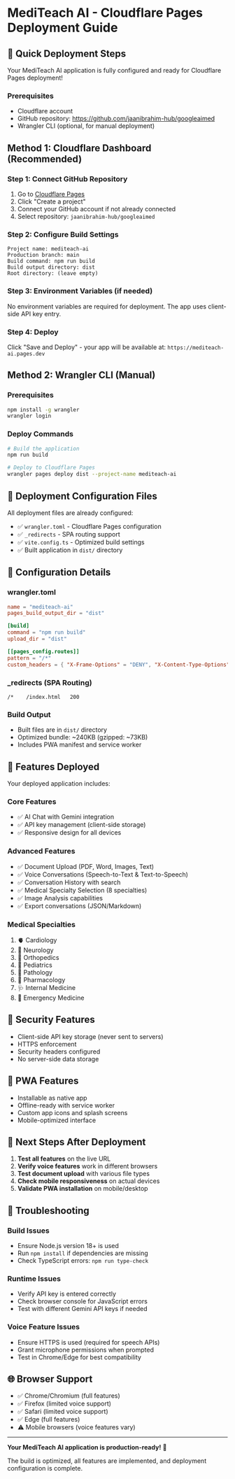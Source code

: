 # MediTeach AI - Cloudflare Pages Deployment Guide

## 🚀 Quick Deployment Steps

Your MediTeach AI application is fully configured and ready for Cloudflare Pages deployment!

### Prerequisites
- Cloudflare account
- GitHub repository: https://github.com/jaanibrahim-hub/googleaimed
- Wrangler CLI (optional, for manual deployment)

## Method 1: Cloudflare Dashboard (Recommended)

### Step 1: Connect GitHub Repository
1. Go to [Cloudflare Pages](https://dash.cloudflare.com/pages)
2. Click "Create a project"
3. Connect your GitHub account if not already connected
4. Select repository: `jaanibrahim-hub/googleaimed`

### Step 2: Configure Build Settings
```
Project name: mediteach-ai
Production branch: main
Build command: npm run build
Build output directory: dist
Root directory: (leave empty)
```

### Step 3: Environment Variables (if needed)
No environment variables are required for deployment. The app uses client-side API key entry.

### Step 4: Deploy
Click "Save and Deploy" - your app will be available at:
`https://mediteach-ai.pages.dev`

## Method 2: Wrangler CLI (Manual)

### Prerequisites
```bash
npm install -g wrangler
wrangler login
```

### Deploy Commands
```bash
# Build the application
npm run build

# Deploy to Cloudflare Pages
wrangler pages deploy dist --project-name mediteach-ai
```

## 📁 Deployment Configuration Files

All deployment files are already configured:

- ✅ `wrangler.toml` - Cloudflare Pages configuration
- ✅ `_redirects` - SPA routing support 
- ✅ `vite.config.ts` - Optimized build settings
- ✅ Built application in `dist/` directory

## 🔧 Configuration Details

### wrangler.toml
```toml
name = "mediteach-ai"
pages_build_output_dir = "dist"

[build]
command = "npm run build"
upload_dir = "dist"

[[pages_config.routes]]
pattern = "/*"
custom_headers = { "X-Frame-Options" = "DENY", "X-Content-Type-Options" = "nosniff" }
```

### _redirects (SPA Routing)
```
/*    /index.html   200
```

### Build Output
- Built files are in `dist/` directory
- Optimized bundle: ~240KB (gzipped: ~73KB)
- Includes PWA manifest and service worker

## 🌟 Features Deployed

Your deployed application includes:

### Core Features
- ✅ AI Chat with Gemini integration
- ✅ API key management (client-side storage)
- ✅ Responsive design for all devices

### Advanced Features  
- ✅ Document Upload (PDF, Word, Images, Text)
- ✅ Voice Conversations (Speech-to-Text & Text-to-Speech)
- ✅ Conversation History with search
- ✅ Medical Specialty Selection (8 specialties)
- ✅ Image Analysis capabilities
- ✅ Export conversations (JSON/Markdown)

### Medical Specialties
1. 🫀 Cardiology
2. 🧠 Neurology  
3. 🦴 Orthopedics
4. 👶 Pediatrics
5. 🔬 Pathology
6. 💊 Pharmacology
7. 🩺 Internal Medicine
8. 🏥 Emergency Medicine

## 🔐 Security Features

- Client-side API key storage (never sent to servers)
- HTTPS enforcement
- Security headers configured
- No server-side data storage

## 📱 PWA Features

- Installable as native app
- Offline-ready with service worker
- Custom app icons and splash screens
- Mobile-optimized interface

## 🎯 Next Steps After Deployment

1. **Test all features** on the live URL
2. **Verify voice features** work in different browsers
3. **Test document upload** with various file types
4. **Check mobile responsiveness** on actual devices
5. **Validate PWA installation** on mobile/desktop

## 🔧 Troubleshooting

### Build Issues
- Ensure Node.js version 18+ is used
- Run `npm install` if dependencies are missing
- Check TypeScript errors: `npm run type-check`

### Runtime Issues
- Verify API key is entered correctly
- Check browser console for JavaScript errors
- Test with different Gemini API keys if needed

### Voice Feature Issues
- Ensure HTTPS is used (required for speech APIs)
- Grant microphone permissions when prompted
- Test in Chrome/Edge for best compatibility

## 🌐 Browser Support

- ✅ Chrome/Chromium (full features)
- ✅ Firefox (limited voice support)
- ✅ Safari (limited voice support)
- ✅ Edge (full features)
- ⚠️ Mobile browsers (voice features vary)

---

**Your MediTeach AI application is production-ready!** 🎉

The build is optimized, all features are implemented, and deployment configuration is complete.